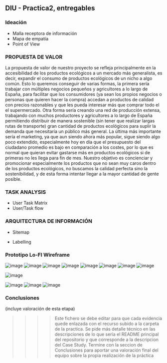 ## DIU - Practica2, entregables

### Ideación 
* Malla receptora de información 
* Mapa de empatía
* Point of View 


### PROPUESTA DE VALOR
La propuesta de valor de nuestro proyecto se refleja principalmente en la accesibilidad de los productos ecológicos a un mercado más generalista, es decir, expandir el consumo
de productos ecológicos de un nicho a algo común. Esto lo queremos conseguir de varias formas, la primera sería trabajar con múltiples negocios pequeños y agricultores a lo largo
de España, para facilitar que los consumidores (ya sean los propios negocios o personas que quieren hacer la compra) accedan a productos de calidad con precios razonables y que 
les pueda interesar más que comprar todo el el supermercado. Otra forma sería creando una red de producción extensa, trabajando con muchos productores y agricultores a lo largo de
España permitiendo distribuir de manera sostenible (sin tener que realizar largas rutas de transporte) gran cantidad de productos ecológicos para suplir la demanda que necesitaría
un público más general. La última más importante sería el marketing, ya que aun siendo ahora más popular, sigue siendo algo poco extendido, especialmente hoy en día que el presupuesto
del ciudadano promedio es bajo en comparación a los costes, por lo que es normal que quieran evitar gastarse más en productos ecológicos si de primeras no les llega para fin de mes. Nuestro
objetivo es concienciar y promocionar especialmente los productos que no sean muy caros dentro de los productos ecológicos, no buscamos la calidad perfecta sino la sostenibilidad, y de esta
forma intentar llegar a la mayor cantidad de gente posible.


### TASK ANALYSIS

* User Task Matrix 
* User/Task flow


### ARQUITECTURA DE INFORMACIÓN

* Sitemap

* Labelling 


### Prototipo Lo-FI Wireframe 
![image](https://github.com/user-attachments/assets/c701f260-c2c2-4be8-9037-be077984a5a6)
![image](https://github.com/user-attachments/assets/043a7432-6974-41ad-929a-3647a77a36f1)
![image](https://github.com/user-attachments/assets/035c38ed-22d8-4489-ba0e-00d214ce7c9a)
![image](https://github.com/user-attachments/assets/cf61573a-93d4-4c03-83cd-3dd28e42b314)
![image](https://github.com/user-attachments/assets/f498445e-a778-4307-8b3f-d1b19c3e0066)
![image](https://github.com/user-attachments/assets/387325c8-2f54-41dc-9946-bd3c5eb66c2f)
![image](https://github.com/user-attachments/assets/297135e1-96ff-47d6-a331-07c76d55d304)
![image](https://github.com/user-attachments/assets/7aa89f19-3928-4051-94c2-da165d5f0b5d)








![image](https://github.com/user-attachments/assets/b0f11702-bbf0-4ffe-b4d8-caffe80d629b)

![image](https://github.com/user-attachments/assets/b2dc7ecd-092e-43af-aa4a-4ba98f84e8d5)
![image](https://github.com/user-attachments/assets/0c9d46b5-c1e0-4de1-a5d6-a574b4b63c26)
![image](https://github.com/user-attachments/assets/a474f239-776b-4802-8485-f5e1f5ed61b8)





### Conclusiones  
(incluye valoración de esta etapa)


>>>> Este fichero se debe editar para que cada evidencia quede enlazada con el recurso subido a la carpeta de la practica. Se pide más detalle técnico en las descripciones de lo que sería el README principal del repositorio y que corresponde a la descripcion del Case Study.
>>>> Termine con la seccion de Conclusiones para aportar una valoración final del equipo sobre la propia realización de la práctica
